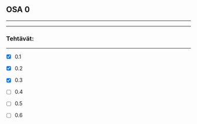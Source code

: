 ## OSA 0
****
****

### Tehtävät:
****

- [x] 0.1 

- [x] 0.2

- [x] 0.3

- [ ] 0.4 

- [ ] 0.5 

- [ ] 0.6
 
